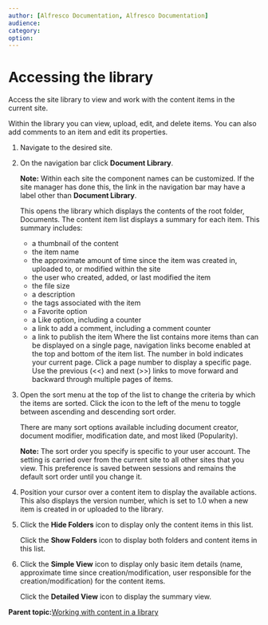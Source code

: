 ```yaml
---
author: [Alfresco Documentation, Alfresco Documentation]
audience: 
category: 
option: 
---
```


# Accessing the library

Access the site library to view and work with the content items in the current site.

Within the library you can view, upload, edit, and delete items. You can also add comments to an item and edit its properties.

1.  Navigate to the desired site.

2.  On the navigation bar click **Document Library**.

    **Note:** Within each site the component names can be customized. If the site manager has done this, the link in the navigation bar may have a label other than **Document Library**.

    This opens the library which displays the contents of the root folder, Documents. The content item list displays a summary for each item. This summary includes:

    -   a thumbnail of the content
    -   the item name
    -   the approximate amount of time since the item was created in, uploaded to, or modified within the site
    -   the user who created, added, or last modified the item
    -   the file size
    -   a description
    -   the tags associated with the item
    -   a Favorite option
    -   a Like option, including a counter
    -   a link to add a comment, including a comment counter
    -   a link to publish the item
    Where the list contains more items than can be displayed on a single page, navigation links become enabled at the top and bottom of the item list. The number in bold indicates your current page. Click a page number to display a specific page. Use the previous \(<<\) and next \(\>\>\) links to move forward and backward through multiple pages of items.

3.  Open the sort menu at the top of the list to change the criteria by which the items are sorted. Click the icon to the left of the menu to toggle between ascending and descending sort order.

    There are many sort options available including document creator, document modifier, modification date, and most liked \(Popularity\).

    **Note:** The sort order you specify is specific to your user account. The setting is carried over from the current site to all other sites that you view. This preference is saved between sessions and remains the default sort order until you change it.

4.  Position your cursor over a content item to display the available actions. This also displays the version number, which is set to 1.0 when a new item is created in or uploaded to the library.

5.  Click the **Hide Folders** icon to display only the content items in this list.

    Click the **Show Folders** icon to display both folders and content items in this list.

6.  Click the **Simple View** icon to display only basic item details \(name, approximate time since creation/modification, user responsible for the creation/modification\) for the content items.

    Click the **Detailed View** icon to display the summary view.


**Parent topic:**[Working with content in a library](../concepts/library-intro.md)


